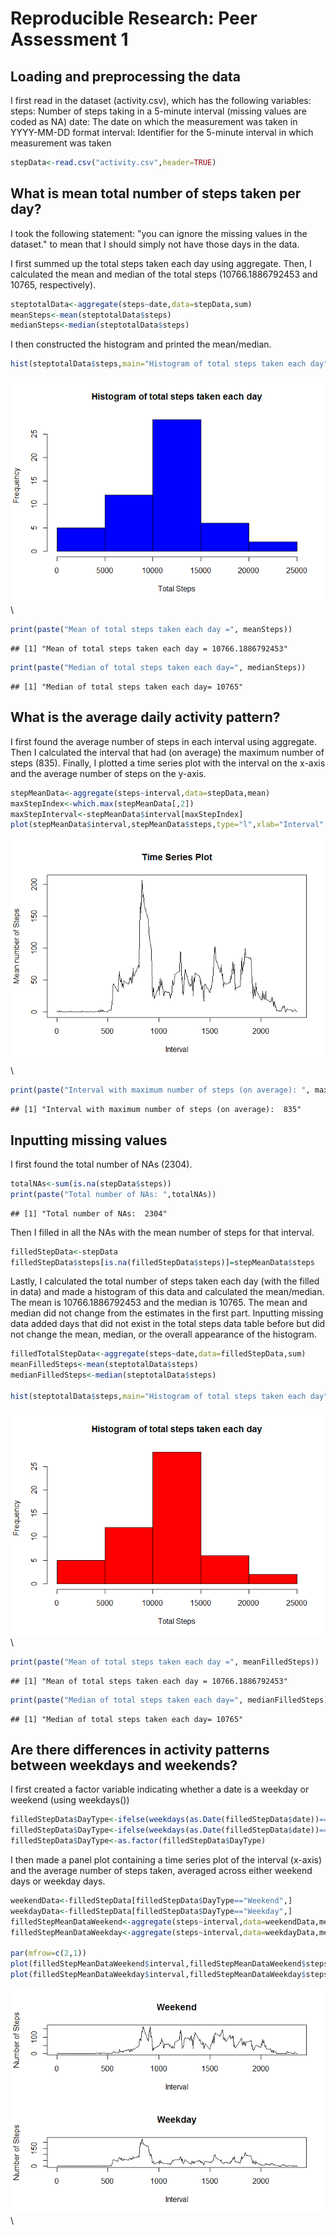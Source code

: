 # Reproducible Research: Peer Assessment 1


## Loading and preprocessing the data
I first read in the dataset (activity.csv), which has the following variables:
    steps: Number of steps taking in a 5-minute interval (missing values are coded as NA)
    date: The date on which the measurement was taken in YYYY-MM-DD format
    interval: Identifier for the 5-minute interval in which measurement was taken



```r
stepData<-read.csv("activity.csv",header=TRUE)
```

## What is mean total number of steps taken per day?
I took the following statement: "you can ignore the missing values in the dataset." to mean that I should simply not have those days in the data.


I first summed up the total steps taken each day using aggregate. Then, I calculated the mean and median of the total steps (10766.1886792453 and 10765, respectively).



```r
steptotalData<-aggregate(steps~date,data=stepData,sum)
meanSteps<-mean(steptotalData$steps)
medianSteps<-median(steptotalData$steps)
```

I then constructed the histogram and printed the mean/median.


```r
hist(steptotalData$steps,main="Histogram of total steps taken each day",xlab="Total Steps",col="blue")
```

![](PA1_template_files/figure-html/unnamed-chunk-3-1.png)\

```r
print(paste("Mean of total steps taken each day =", meanSteps))
```

```
## [1] "Mean of total steps taken each day = 10766.1886792453"
```

```r
print(paste("Median of total steps taken each day=", medianSteps))
```

```
## [1] "Median of total steps taken each day= 10765"
```

## What is the average daily activity pattern?

I first found the average number of steps in each interval using aggregate. Then I calculated the interval that had (on average) the maximum number of steps (835). Finally, I plotted a time series plot with the interval on the x-axis and the average number of steps on the y-axis.


```r
stepMeanData<-aggregate(steps~interval,data=stepData,mean)
maxStepIndex<-which.max(stepMeanData[,2])
maxStepInterval<-stepMeanData$interval[maxStepIndex]
plot(stepMeanData$interval,stepMeanData$steps,type="l",xlab="Interval",ylab="Mean number of Steps",main="Time Series Plot")
```

![](PA1_template_files/figure-html/unnamed-chunk-4-1.png)\

```r
print(paste("Interval with maximum number of steps (on average): ", maxStepInterval))
```

```
## [1] "Interval with maximum number of steps (on average):  835"
```

## Inputting missing values
I first found the total number of NAs (2304).

```r
totalNAs<-sum(is.na(stepData$steps))
print(paste("Total number of NAs: ",totalNAs))
```

```
## [1] "Total number of NAs:  2304"
```
Then I filled in all the NAs with the mean number of steps for that interval.

```r
filledStepData<-stepData
filledStepData$steps[is.na(filledStepData$steps)]=stepMeanData$steps
```
Lastly, I calculated the total number of steps taken each day (with the filled in data) and made a histogram of this data and calculated the mean/median. The mean is 10766.1886792453 and the median is 10765. The mean and median did not change from the estimates in the first part. Inputting missing data added days that did not exist in the total steps data table before but did not change the mean, median, or the overall appearance of the histogram.

```r
filledTotalStepData<-aggregate(steps~date,data=filledStepData,sum)
meanFilledSteps<-mean(steptotalData$steps)
medianFilledSteps<-median(steptotalData$steps)

hist(steptotalData$steps,main="Histogram of total steps taken each day",xlab="Total Steps",col="red")
```

![](PA1_template_files/figure-html/unnamed-chunk-7-1.png)\

```r
print(paste("Mean of total steps taken each day =", meanFilledSteps))
```

```
## [1] "Mean of total steps taken each day = 10766.1886792453"
```

```r
print(paste("Median of total steps taken each day=", medianFilledSteps))
```

```
## [1] "Median of total steps taken each day= 10765"
```

## Are there differences in activity patterns between weekdays and weekends?
I first created a factor variable indicating whether a date is a weekday or weekend (using weekdays())

```r
filledStepData$DayType<-ifelse(weekdays(as.Date(filledStepData$date))==("Saturday"),"Weekend","Weekday")
filledStepData$DayType<-ifelse(weekdays(as.Date(filledStepData$date))==("Sunday"),"Weekend",filledStepData$DayType)
filledStepData$DayType<-as.factor(filledStepData$DayType)
```
I then made a panel plot containing a time series plot of the interval (x-axis) and the average number of steps taken, averaged across either weekend days or weekday days.

```r
weekendData<-filledStepData[filledStepData$DayType=="Weekend",]
weekdayData<-filledStepData[filledStepData$DayType=="Weekday",]
filledStepMeanDataWeekend<-aggregate(steps~interval,data=weekendData,mean)
filledStepMeanDataWeekday<-aggregate(steps~interval,data=weekdayData,mean)

par(mfrow=c(2,1))
plot(filledStepMeanDataWeekend$interval,filledStepMeanDataWeekend$steps,type="l",xlab="Interval",ylab="Number of Steps",main="Weekend")
plot(filledStepMeanDataWeekday$interval,filledStepMeanDataWeekday$steps,type="l",xlab="Interval",ylab="Number of Steps",main="Weekday")
```

![](PA1_template_files/figure-html/unnamed-chunk-9-1.png)\


